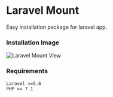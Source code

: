 # Laravel Mount
Easy installation package for laravel app.

### Installation Image
![Laravel Mount View](https://preview.ibb.co/gjrsMK/screencapture_127_0_0_1_8000_install_2018_07_31_21_55_32.png)

### Requirements
    Laravel >=5.6
    PHP >= 7.1 
  